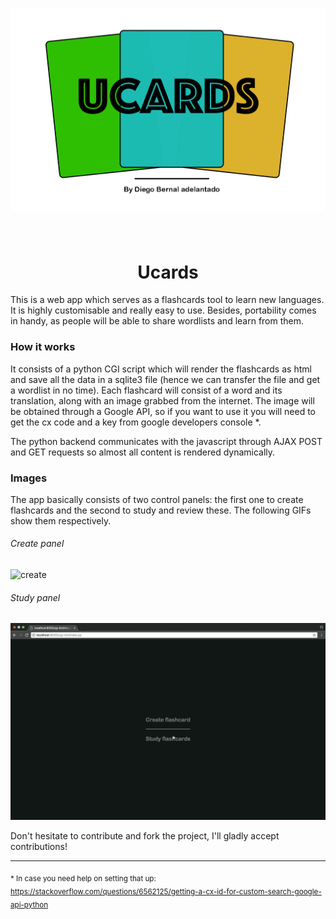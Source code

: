 <h1 align="center">
  <img src="https://github.com/diego95root/UCards/blob/master/Images/main.png" alt="UCards">
</h1>

<h1 align="center">
  <br>
  Ucards
  <br>
</h1>

This is a web app which serves as a flashcards tool to learn new languages. It is highly customisable and really easy to use. Besides, portability comes in handy, as people will be able to share wordlists and learn from them.

### How it works

It consists of a python CGI script which will render the flashcards as html and save all the data in a sqlite3 file (hence we can transfer the file and get a wordlist in no time). Each flashcard will consist of a word and its translation, along with an image grabbed from the internet. The image will be obtained through a Google API, so if you want to use it you will need to get the cx code and a key from google developers console \*.

The python backend communicates with the javascript through AJAX POST and GET requests so almost all content is rendered dynamically.

### Images

The app basically consists of two control panels: the first one to create flashcards and the second to study and review these. The following GIFs show them respectively.

###### Create panel

![create](docs/create.gif)

###### Study panel

![study](docs/study.gif)

Don't hesitate to contribute and fork the project, I'll gladly accept contributions!

---

<sub>\* In case you need help on setting that up: https://stackoverflow.com/questions/6562125/getting-a-cx-id-for-custom-search-google-api-python</sub>
